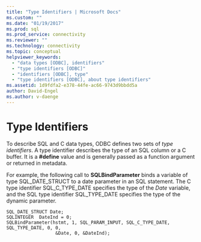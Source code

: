 ```yaml
---
title: "Type Identifiers | Microsoft Docs"
ms.custom: ""
ms.date: "01/19/2017"
ms.prod: sql
ms.prod_service: connectivity
ms.reviewer: ""
ms.technology: connectivity
ms.topic: conceptual
helpviewer_keywords: 
  - "data types [ODBC], identifiers"
  - "type identifiers [ODBC]"
  - "identifiers [ODBC], type"
  - "type identifiers [ODBC], about type identifiers"
ms.assetid: 1d9fdfa2-e378-44fe-ac66-9743d9bbdd5a
author: David-Engel
ms.author: v-daenge
---
```

# Type Identifiers
To describe SQL and C data types, ODBC defines two sets of *type identifiers*. A type identifier describes the type of an SQL column or a C buffer. It is a **#define** value and is generally passed as a function argument or returned in metadata.  
  
 For example, the following call to **SQLBindParameter** binds a variable of type SQL_DATE_STRUCT to a date parameter in an SQL statement. The C type identifier SQL_C_TYPE_DATE specifies the type of the *Date* variable, and the SQL type identifier SQL_TYPE_DATE specifies the type of the dynamic parameter.  
  
```  
SQL_DATE_STRUCT Date;  
SQLINTEGER  DateInd = 0;  
SQLBindParameter(hstmt, 1, SQL_PARAM_INPUT, SQL_C_TYPE_DATE, SQL_TYPE_DATE, 0, 0,  
                  &Date, 0, &DateInd);  
```
